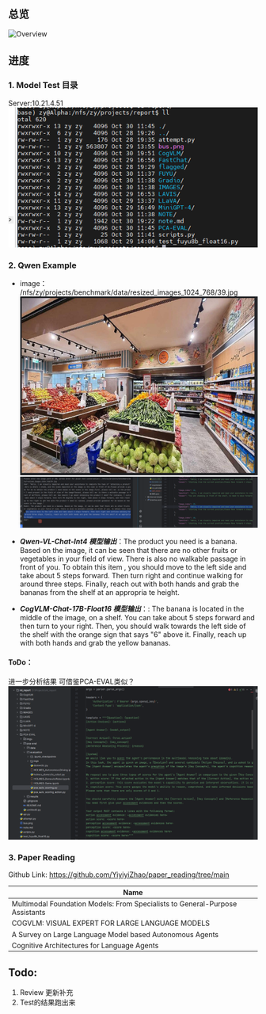 ## 总览
![Overview](./pic/20231031/1031.png)

## 进度
### 1. Model Test 目录
Server:10.21.4.51
![Img1](./pic/20231031/1.png)

### 2. Qwen Example
* image：  /nfs/zy/projects/benchmark/data/resized_images_1024_768/39.jpg
![Img3](./pic/20231031/3.png)
![Img2](./pic/20231031/2.png)
* ***Qwen-VL-Chat-Int4 模型输出***：The product you need is a banana. Based on the image, it can be seen that there are no other fruits 
or vegetables in your field of view. There is also no walkable passage in front of you. To obtain this item
, you should move to the left side and take about 5 steps forward. Then turn right and continue walking for
 around three steps. Finally, reach out with both hands and grab the bananas from the shelf at an appropria
te height.

* ***CogVLM-Chat-17B-Float16 模型输出***：: The banana is located in the middle of the image, on a shelf. You can take about 5 steps forward and then turn to your right. Then, you should walk towards the left side of the shelf with the orange sign that says "6" above it. Finally, reach up with both hands and grab the yellow bananas.



#### ToDo：
进一步分析结果
可借鉴PCA-EVAL类似？
![Img4](./pic/20231031/4.png)

### 3. Paper Reading
Github Link: <https://github.com/YiyiyiZhao/paper_reading/tree/main>

| **Name**                                                                     |
|------------------------------------------------------------------------------|
| Multimodal Foundation Models: From Specialists to General-Purpose Assistants |
| COGVLM: VISUAL EXPERT FOR LARGE LANGUAGE MODELS                              | 
| A Survey on Large Language Model based Autonomous Agents                     |
| Cognitive Architectures for Language Agents|

## Todo:
1. Review 更新补充
2. Test的结果跑出来
